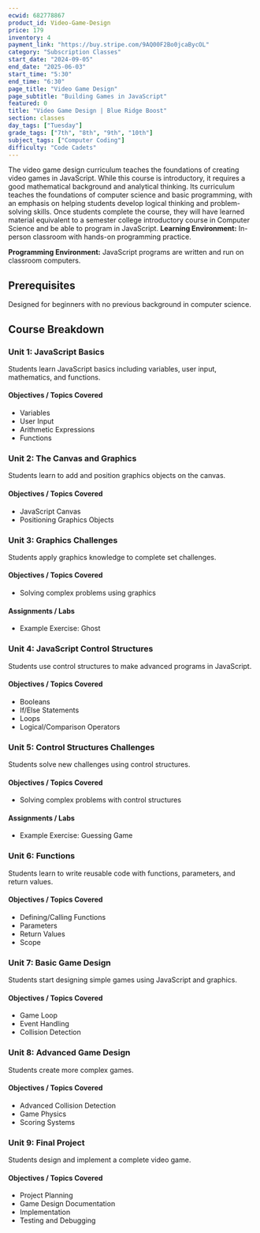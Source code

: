 ```yaml
---
ecwid: 682778867
product_id: Video-Game-Design
price: 179
inventory: 4
payment_link: "https://buy.stripe.com/9AQ00F2Bo0jcaBycOL"
category: "Subscription Classes"
start_date: "2024-09-05"
end_date: "2025-06-03"
start_time: "5:30"
end_time: "6:30"
page_title: "Video Game Design"
page_subtitle: "Building Games in JavaScript"
featured: 0
title: "Video Game Design | Blue Ridge Boost"
section: classes
day_tags: ["Tuesday"]
grade_tags: ["7th", "8th", "9th", "10th"]
subject_tags: ["Computer Coding"]
difficulty: "Code Cadets"
---
```

The video game design curriculum teaches the foundations of creating video games in JavaScript. While this course is introductory, it requires a good mathematical background and analytical thinking. Its curriculum teaches the foundations of computer science and basic programming, with an emphasis on helping students develop logical thinking and problem-solving skills. Once students complete the course, they will have learned material equivalent to a semester college introductory course in Computer Science and be able to program in JavaScript.
**Learning Environment:** In-person classroom with hands-on programming practice.

**Programming Environment:** JavaScript programs are written and run on classroom computers.

## Prerequisites
Designed for beginners with no previous background in computer science.

## Course Breakdown

### Unit 1: JavaScript Basics
Students learn JavaScript basics including variables, user input, mathematics, and functions.

#### Objectives / Topics Covered
- Variables
- User Input
- Arithmetic Expressions
- Functions

### Unit 2: The Canvas and Graphics
Students learn to add and position graphics objects on the canvas.

#### Objectives / Topics Covered
- JavaScript Canvas
- Positioning Graphics Objects

### Unit 3: Graphics Challenges
Students apply graphics knowledge to complete set challenges.

#### Objectives / Topics Covered
- Solving complex problems using graphics

#### Assignments / Labs
- Example Exercise: Ghost

### Unit 4: JavaScript Control Structures
Students use control structures to make advanced programs in JavaScript.

#### Objectives / Topics Covered
- Booleans
- If/Else Statements
- Loops
- Logical/Comparison Operators

### Unit 5: Control Structures Challenges
Students solve new challenges using control structures.

#### Objectives / Topics Covered
- Solving complex problems with control structures

#### Assignments / Labs
- Example Exercise: Guessing Game

### Unit 6: Functions
Students learn to write reusable code with functions, parameters, and return values.

#### Objectives / Topics Covered
- Defining/Calling Functions
- Parameters
- Return Values
- Scope

### Unit 7: Basic Game Design
Students start designing simple games using JavaScript and graphics.

#### Objectives / Topics Covered
- Game Loop
- Event Handling
- Collision Detection

### Unit 8: Advanced Game Design
Students create more complex games.

#### Objectives / Topics Covered
- Advanced Collision Detection
- Game Physics
- Scoring Systems

### Unit 9: Final Project
Students design and implement a complete video game.

#### Objectives / Topics Covered
- Project Planning
- Game Design Documentation
- Implementation
- Testing and Debugging

